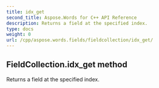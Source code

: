 ```yaml
---
title: idx_get
second_title: Aspose.Words for C++ API Reference
description: Returns a field at the specified index. 
type: docs
weight: 0
url: /cpp/aspose.words.fields/fieldcollection/idx_get/
---
```

## FieldCollection.idx_get method


Returns a field at the specified index.

